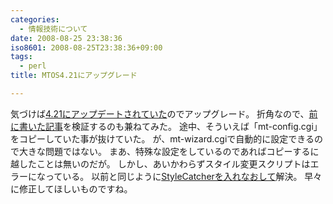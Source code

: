 ```yaml
---
categories:
  - 情報技術について
date: 2008-08-25 23:38:36
iso8601: 2008-08-25T23:38:36+09:00
tags:
  - perl
title: MTOS4.21にアップグレード

---
```


<p>気づけば<a href="http://www.sixapart.jp/movabletype/news/2008/08/22-1400.html">4.21にアップデートされていた</a>のでアップグレード。
折角なので、<a href="https://www.nqou.net/2008/08/19/001917">前に書いた記事</a>を検証するのも兼ねてみた。
途中、そういえば「mt-config.cgi」をコピーしていた事が抜けていた。
が、mt-wizard.cgiで自動的に設定できるので大きな問題ではない。
まあ、特殊な設定をしているのであればコピーするに越したことは無いのだが。
しかし、あいかわらずスタイル変更スクリプトはエラーになっている。
以前と同じように<a href="https://www.nqou.net/2008/08/21/010953">StyleCatcherを入れなおして</a>解決。
早々に修正してほしいものですね。</p>
    	